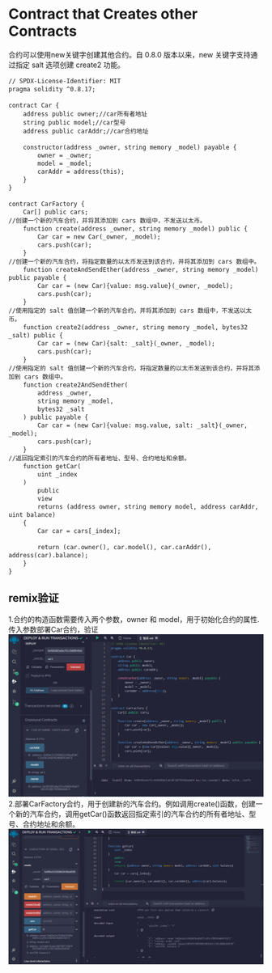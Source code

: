 # Contract that Creates other Contracts

合约可以使用new关键字创建其他合约。自 0.8.0 版本以来，new 关键字支持通过指定 salt 选项创建 create2 功能。

```solidity
// SPDX-License-Identifier: MIT
pragma solidity ^0.8.17;

contract Car {
    address public owner;//car所有者地址
    string public model;//car型号
    address public carAddr;//car合约地址

    constructor(address _owner, string memory _model) payable {
        owner = _owner;
        model = _model;
        carAddr = address(this);
    }
}

contract CarFactory {
    Car[] public cars;
//创建一个新的汽车合约，并将其添加到 cars 数组中，不发送以太币。
    function create(address _owner, string memory _model) public {
        Car car = new Car(_owner, _model);
        cars.push(car);
    }
//创建一个新的汽车合约，将指定数量的以太币发送到该合约，并将其添加到 cars 数组中。
    function createAndSendEther(address _owner, string memory _model) public payable {
        Car car = (new Car){value: msg.value}(_owner, _model);
        cars.push(car);
    }
//使用指定的 salt 值创建一个新的汽车合约，并将其添加到 cars 数组中，不发送以太币。
    function create2(address _owner, string memory _model, bytes32 _salt) public {
        Car car = (new Car){salt: _salt}(_owner, _model);
        cars.push(car);
    }
//使用指定的 salt 值创建一个新的汽车合约，将指定数量的以太币发送到该合约，并将其添加到 cars 数组中。
    function create2AndSendEther(
        address _owner,
        string memory _model,
        bytes32 _salt
    ) public payable {
        Car car = (new Car){value: msg.value, salt: _salt}(_owner, _model);
        cars.push(car);
    }
//返回指定索引的汽车合约的所有者地址、型号、合约地址和余额。
    function getCar(
        uint _index
    )
        public
        view
        returns (address owner, string memory model, address carAddr, uint balance)
    {
        Car car = cars[_index];

        return (car.owner(), car.model(), car.carAddr(), address(car).balance);
    }
}
```


## remix验证
1.合约的构造函数需要传入两个参数，owner 和 model，用于初始化合约的属性.传入参数部署Car合约，验证
![35-1.png](img/35-1.png)
2.部署CarFactory合约，用于创建新的汽车合约。例如调用create()函数，创建一个新的汽车合约，调用getCar()函数返回指定索引的汽车合约的所有者地址、型号、合约地址和余额。
![35-2.png](img/35-2.png)